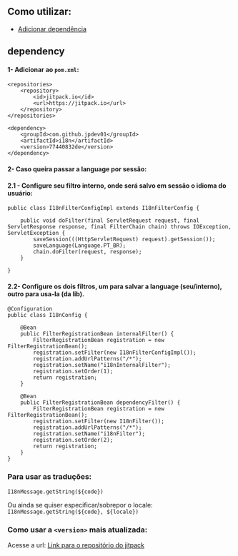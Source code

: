 ## Como utilizar: 

- [Adicionar dependência](#dependency)


## dependency
#### 1- Adicionar ao `pom.xml`:
```
<repositories>
	<repository>
		<id>jitpack.io</id>
		<url>https://jitpack.io</url>
	</repository>
</repositories>
```

```
<dependency>
	<groupId>com.github.jpdev01</groupId>
	<artifactId>i18n</artifactId>
	<version>77440832de</version>
</dependency>
```

#### 2- Caso queira passar a language por sessão:

#### 2.1 - Configure seu filtro interno, onde será salvo em sessão o idioma do usuário:
```
public class I18nFilterConfigImpl extends I18nFilterConfig {

    public void doFilter(final ServletRequest request, final ServletResponse response, final FilterChain chain) throws IOException, ServletException {
        saveSession(((HttpServletRequest) request).getSession());
        saveLanguage(Language.PT_BR);
        chain.doFilter(request, response);
    }

}
```
#### 2.2- Configure os dois filtros, um para salvar a language (seu/interno), outro para usa-la (da lib).
```
@Configuration
public class I18nConfig {

    @Bean
    public FilterRegistrationBean internalFilter() {
        FilterRegistrationBean registration = new FilterRegistrationBean();
        registration.setFilter(new I18nFilterConfigImpl());
        registration.addUrlPatterns("/*");
        registration.setName("i18nInternalFilter");
        registration.setOrder(1);
        return registration;
    }

    @Bean
    public FilterRegistrationBean dependencyFilter() {
        FilterRegistrationBean registration = new FilterRegistrationBean();
        registration.setFilter(new I18nFilter());
        registration.addUrlPatterns("/*");
        registration.setName("i18nFilter");
        registration.setOrder(2);
        return registration;
    }
}
```
### Para usar as traduções:
`I18nMessage.getString(${code})`

Ou ainda se quiser especificar/sobrepor o locale:
`I18nMessage.getString(${code}, ${locale})`

### Como usar a `<version>` mais atualizada:
Acesse a url: <a href="https://jitpack.io/#jpdev01/i18n/-SNAPSHOT"> Link para o repositório do jitpack</a>